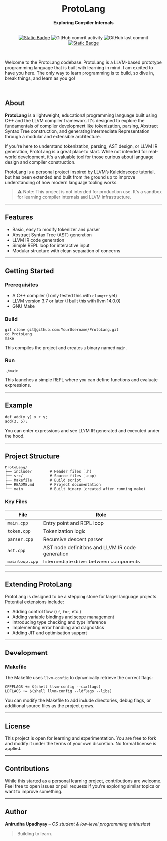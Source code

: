<div align="center">
  <br>
  <h1>ProtoLang</h1>
  <strong>Exploring Compiler Internals</strong>
</div>

<div align="center">
<br>

[![Static Badge](https://img.shields.io/badge/Language-C%2B%2B-red)](https://isocpp.org)
![GitHub commit activity](https://img.shields.io/github/commit-activity/t/AnirudhUpadhyay/protoLang)
![GitHub last commit](https://img.shields.io/github/last-commit/AnirudhUpadhyay/protoLang)
[![Static Badge](https://img.shields.io/badge/%20LinkedIn-Anirudha_Upadhyay-blue)](https://www.linkedin.com/in/anirudhupadhyay/)

</div>

<br>
<p>Welcome to the ProtoLang codebase. ProtoLang is a LLVM-based prototype programming language that is built with learning in mind. I am excited to have you here. The only way to learn programming is to build, so dive in, break things, and learn as you go!</p>
<br>

<h2>About</h2>
<p><strong>ProtoLang</strong> is a lightweight, educational programming language built using C++ and the LLVM compiler framework. It's designed to explore the fundamentals of compiler development like tokenization, parsing, Abstract Syntax Tree construction, and generating Intermediate Representation through a modular and extensible architecture.</p>
<p>If you're here to understand tokenization, parsing, AST design, or LLVM IR generation, ProtoLang is a great place to start. While not intended for real-world development, it's a valuable tool for those curious about language design and compiler construction. </p>
<p>ProtoLang is a personal project inspired by LLVM’s Kaleidoscope tutorial, but has been extended and built from the ground up to improve understanding of how modern language tooling works.</p>
<blockquote>
  ⚠️ Note: This project is not intended for production use. It's a sandbox for learning compiler internals and LLVM infrastructure.
</blockquote>
<hr>

<h2>Features</h2>
<ul>
  <li>Basic, easy to modify tokenizer and parser</li>
  <li>Abstract Syntax Tree (AST) generation</li>
  <li>LLVM IR code generation</li>
  <li>Simple REPL loop for interactive input</li>
  <li>Modular structure with clean separation of concerns</li>
</ul>

<hr>

<h2>Getting Started</h2>

<h3>Prerequisites</h3>
<ul>
  <li>A C++ compiler (I only tested this with <code>clang++</code> yet)</li>
  <li><a href="https://llvm.org/" target="_blank">LLVM</a> version 3.7 or later (I built this with llvm 14.0.0)</li>
  <li>GNU Make</li>
</ul>

<h3>Build</h3>

<pre><code>git clone git@github.com:YourUsername/ProtoLang.git
cd ProtoLang
make
</code></pre>

<p>This compiles the project and creates a binary named <code>main</code>.</p>

<h3>Run</h3>

<pre><code>./main
</code></pre>

<p>This launches a simple REPL where you can define functions and evaluate expressions.</p>

<hr>

<h2>Example</h2>

<pre><code>def add(x y) x + y;
add(3, 5);
</code></pre>

<p>You can enter expressions and see LLVM IR generated and executed under the hood.</p>

<hr>

<h2>Project Structure</h2>

<pre><code>ProtoLang/
├── include/        # Header files (.h)
├── src/            # Source files (.cpp)
├── Makefile        # Build script
├── README.md       # Project documentation
└── main            # Built binary (created after running make)
</code></pre>

<h3>Key Files</h3>

<table>
  <thead>
    <tr>
      <th>File</th>
      <th>Role</th>
    </tr>
  </thead>
  <tbody>
    <tr><td><code>main.cpp</code></td><td>Entry point and REPL loop</td></tr>
    <tr><td><code>token.cpp</code></td><td>Tokenization logic</td></tr>
    <tr><td><code>parser.cpp</code></td><td>Recursive descent parser</td></tr>
    <tr><td><code>ast.cpp</code></td><td>AST node definitions and LLVM IR code generation</td></tr>
    <tr><td><code>mainloop.cpp</code></td><td>Intermediate driver between components</td></tr>
  </tbody>
</table>

<hr>

<h2>Extending ProtoLang</h2>

<p>ProtoLang is designed to be a stepping stone for larger language projects. Potential extensions include:</p>
<ul>
  <li>Adding control flow (<code>if</code>, <code>for</code>, etc.)</li>
  <li>Adding variable bindings and scope management</li>
  <li>Introducing type checking and type inference</li>
  <li>Implementing error handling and diagnostics</li>
  <li>Adding JIT and optimisation support</li>
</ul>

<hr>

<h2>Development</h2>

<h3>Makefile</h3>

<p>The Makefile uses <code>llvm-config</code> to dynamically retrieve the correct flags:</p>

<pre><code>CPPFLAGS += $(shell llvm-config --cxxflags)
LDFLAGS += $(shell llvm-config --ldflags --libs)
</code></pre>

<p>You can modify the Makefile to add include directories, debug flags, or additional source files as the project grows.</p>

<hr>

<h2>License</h2>

<p>This project is open for learning and experimentation. You are free to fork and modify it under the terms of your own discretion. No formal license is applied.</p>

<hr>

<h2>Contributions</h2>

<p>While this started as a personal learning project, contributions are welcome. Feel free to open issues or pull requests if you're exploring similar topics or want to improve something.</p>

<hr>

<h2>Author</h2>

<p><strong>Anirudha Upadhyay</strong> – <em>CS student & low-level programming enthusiast</em></p>

<blockquote>
  Building to learn.
</blockquote>
